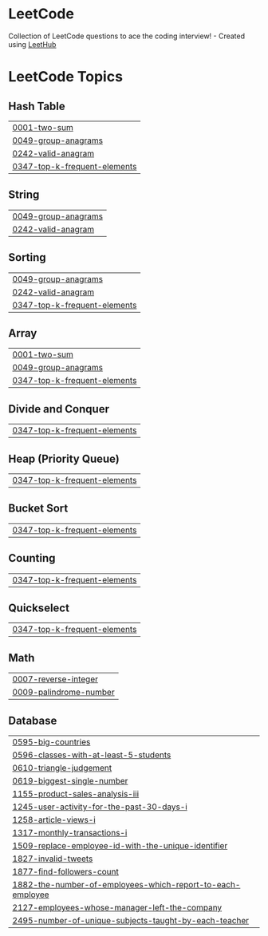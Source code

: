 # LeetCode
Collection of LeetCode questions to ace the coding interview! - Created using [LeetHub](https://github.com/QasimWani/LeetHub)

<!---LeetCode Topics Start-->
# LeetCode Topics
## Hash Table
|  |
| ------- |
| [0001-two-sum](https://github.com/NAMAN-CHHEDA/LeetCode/tree/master/0001-two-sum) |
| [0049-group-anagrams](https://github.com/NAMAN-CHHEDA/LeetCode/tree/master/0049-group-anagrams) |
| [0242-valid-anagram](https://github.com/NAMAN-CHHEDA/LeetCode/tree/master/0242-valid-anagram) |
| [0347-top-k-frequent-elements](https://github.com/NAMAN-CHHEDA/LeetCode/tree/master/0347-top-k-frequent-elements) |
## String
|  |
| ------- |
| [0049-group-anagrams](https://github.com/NAMAN-CHHEDA/LeetCode/tree/master/0049-group-anagrams) |
| [0242-valid-anagram](https://github.com/NAMAN-CHHEDA/LeetCode/tree/master/0242-valid-anagram) |
## Sorting
|  |
| ------- |
| [0049-group-anagrams](https://github.com/NAMAN-CHHEDA/LeetCode/tree/master/0049-group-anagrams) |
| [0242-valid-anagram](https://github.com/NAMAN-CHHEDA/LeetCode/tree/master/0242-valid-anagram) |
| [0347-top-k-frequent-elements](https://github.com/NAMAN-CHHEDA/LeetCode/tree/master/0347-top-k-frequent-elements) |
## Array
|  |
| ------- |
| [0001-two-sum](https://github.com/NAMAN-CHHEDA/LeetCode/tree/master/0001-two-sum) |
| [0049-group-anagrams](https://github.com/NAMAN-CHHEDA/LeetCode/tree/master/0049-group-anagrams) |
| [0347-top-k-frequent-elements](https://github.com/NAMAN-CHHEDA/LeetCode/tree/master/0347-top-k-frequent-elements) |
## Divide and Conquer
|  |
| ------- |
| [0347-top-k-frequent-elements](https://github.com/NAMAN-CHHEDA/LeetCode/tree/master/0347-top-k-frequent-elements) |
## Heap (Priority Queue)
|  |
| ------- |
| [0347-top-k-frequent-elements](https://github.com/NAMAN-CHHEDA/LeetCode/tree/master/0347-top-k-frequent-elements) |
## Bucket Sort
|  |
| ------- |
| [0347-top-k-frequent-elements](https://github.com/NAMAN-CHHEDA/LeetCode/tree/master/0347-top-k-frequent-elements) |
## Counting
|  |
| ------- |
| [0347-top-k-frequent-elements](https://github.com/NAMAN-CHHEDA/LeetCode/tree/master/0347-top-k-frequent-elements) |
## Quickselect
|  |
| ------- |
| [0347-top-k-frequent-elements](https://github.com/NAMAN-CHHEDA/LeetCode/tree/master/0347-top-k-frequent-elements) |
## Math
|  |
| ------- |
| [0007-reverse-integer](https://github.com/NAMAN-CHHEDA/LeetCode/tree/master/0007-reverse-integer) |
| [0009-palindrome-number](https://github.com/NAMAN-CHHEDA/LeetCode/tree/master/0009-palindrome-number) |
## Database
|  |
| ------- |
| [0595-big-countries](https://github.com/NAMAN-CHHEDA/LeetCode/tree/master/0595-big-countries) |
| [0596-classes-with-at-least-5-students](https://github.com/NAMAN-CHHEDA/LeetCode/tree/master/0596-classes-with-at-least-5-students) |
| [0610-triangle-judgement](https://github.com/NAMAN-CHHEDA/LeetCode/tree/master/0610-triangle-judgement) |
| [0619-biggest-single-number](https://github.com/NAMAN-CHHEDA/LeetCode/tree/master/0619-biggest-single-number) |
| [1155-product-sales-analysis-iii](https://github.com/NAMAN-CHHEDA/LeetCode/tree/master/1155-product-sales-analysis-iii) |
| [1245-user-activity-for-the-past-30-days-i](https://github.com/NAMAN-CHHEDA/LeetCode/tree/master/1245-user-activity-for-the-past-30-days-i) |
| [1258-article-views-i](https://github.com/NAMAN-CHHEDA/LeetCode/tree/master/1258-article-views-i) |
| [1317-monthly-transactions-i](https://github.com/NAMAN-CHHEDA/LeetCode/tree/master/1317-monthly-transactions-i) |
| [1509-replace-employee-id-with-the-unique-identifier](https://github.com/NAMAN-CHHEDA/LeetCode/tree/master/1509-replace-employee-id-with-the-unique-identifier) |
| [1827-invalid-tweets](https://github.com/NAMAN-CHHEDA/LeetCode/tree/master/1827-invalid-tweets) |
| [1877-find-followers-count](https://github.com/NAMAN-CHHEDA/LeetCode/tree/master/1877-find-followers-count) |
| [1882-the-number-of-employees-which-report-to-each-employee](https://github.com/NAMAN-CHHEDA/LeetCode/tree/master/1882-the-number-of-employees-which-report-to-each-employee) |
| [2127-employees-whose-manager-left-the-company](https://github.com/NAMAN-CHHEDA/LeetCode/tree/master/2127-employees-whose-manager-left-the-company) |
| [2495-number-of-unique-subjects-taught-by-each-teacher](https://github.com/NAMAN-CHHEDA/LeetCode/tree/master/2495-number-of-unique-subjects-taught-by-each-teacher) |
<!---LeetCode Topics End-->